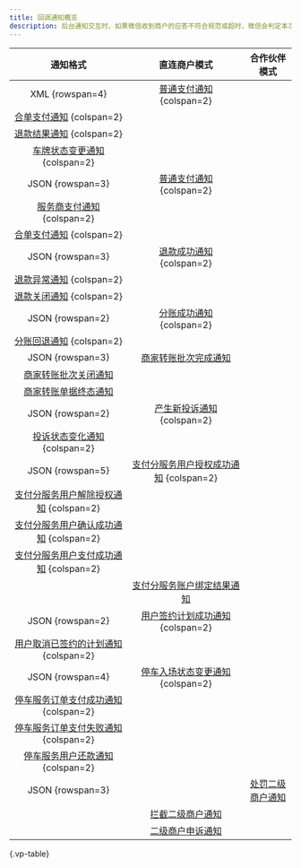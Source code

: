 ```yaml
---
title: 回调通知概览
description: 后台通知交互时，如果微信收到商户的应答不符合规范或超时，微信会判定本次通知失败，重新发送通知，直到成功为止。这里通知发送可能会多台服务器进行发送，且发送时间可能会在几秒内，但微信不保证通知最终一定能成功。商户系统必须能够正确处理重复的通知。
---
```


| 通知格式 | 直连商户模式 | 合作伙伴模式 |
| :------: | :----------: | :----------: |
| XML {rowspan=4} | [普通支付通知](/webhook/v2/transaction-success) {colspan=2}
| [合单支付通知](/webhook/v2/combined-transactions-success) {colspan=2}
| [退款结果通知](/webhook/v2/refund-processed) {colspan=2}
| [车牌状态变更通知](/webhook/v2/vehicle-state-changed-for-parking) {colspan=2}
| JSON {rowspan=3} | [普通支付通知](/webhook/v3/TRANSACTION.SUCCESS#BASIC) {colspan=2}
| [服务商支付通知](/webhook/v3/TRANSACTION.SUCCESS#PARTNER) {colspan=2}
| [合单支付通知](/webhook/v3/TRANSACTION.SUCCESS#COMBINE) {colspan=2}
| JSON {rowspan=3} | [退款成功通知](/webhook/v3/REFUND.SUCCESS) {colspan=2}
| [退款异常通知](/webhook/v3/REFUND.ABNORMAL) {colspan=2}
| [退款关闭通知](/webhook/v3/REFUND.CLOSED) {colspan=2}
| JSON {rowspan=2} | [分账成功通知](/webhook/v3/PROFITSHARING.SUCCESS) {colspan=2}
| [分账回退通知](/webhook/v3/PROFITSHARING.RETURN) {colspan=2}
| JSON {rowspan=3} | [商家转账批次完成通知](/webhook/v3/MCHTRANSFER.BATCH.FINISHED) | &nbsp;
| [商家转账批次关闭通知](/webhook/v3/MCHTRANSFER.BATCH.CLOSED) | &nbsp;
| [商家转账单据终态通知](/webhook/v3/MCHTRANSFER.BILL.FINISHED) | &nbsp;
| JSON {rowspan=2} | [产生新投诉通知](/webhook/v3/COMPLAINT.CREATE) {colspan=2}
| [投诉状态变化通知](/webhook/v3/COMPLAINT.STATE_CHANGE) {colspan=2}
| JSON {rowspan=5} | [支付分服务用户授权成功通知](/webhook/v3/PAYSCORE.USER_OPEN_SERVICE) {colspan=2}
| [支付分服务用户解除授权通知](/webhook/v3/PAYSCORE.USER_CLOSE_SERVICE) {colspan=2}
| [支付分服务用户确认成功通知](/webhook/v3/PAYSCORE.USER_CONFIRM) {colspan=2}
| [支付分服务用户支付成功通知](/webhook/v3/PAYSCORE.USER_PAID) {colspan=2}
| | [支付分服务账户绑定结果通知](/webhook/v3/PAYSCORE.BIND_SERVICE_ACCOUNT)
| JSON {rowspan=2} | [用户签约计划成功通知](/webhook/v3/PAYSCORE.USER_SIGN_PLAN) {colspan=2}
| [用户取消已签约的计划通知](/webhook/v3/PAYSCORE.USER_CANCEL_SIGN_PLAN) {colspan=2}
| JSON {rowspan=4} | [停车入场状态变更通知](/webhook/v3/VEHICLE.ENTRANCE_STATE_CHANGE) {colspan=2}
| [停车服务订单支付成功通知](/webhook/v3/TRANSACTION.SUCCESS#PARKING) {colspan=2}
| [停车服务订单支付失败通知](/webhook/v3/TRANSACTION.FAIL) {colspan=2}
| [停车服务用户还款通知](/webhook/v3/TRANSACTION.PAY_BACK) {colspan=2}
| JSON {rowspan=3} | &nbsp; | [处罚二级商户通知](/webhook/v3/VIOLATION.PUNISH)
| | [拦截二级商户通知](/webhook/v3/VIOLATION.INTERCEPT)
| | [二级商户申诉通知](/webhook/v3/VIOLATION.APPEAL)

{.vp-table}
